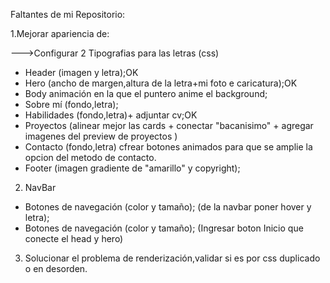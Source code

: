 Faltantes de mi Repositorio:

1.Mejorar apariencia de:

--->Configurar 2 Tipografias para las letras (css)
*   Header (imagen y letra);OK
*   Hero (ancho de margen,altura de la letra+mi foto e caricatura);OK
*   Body animación en la que el puntero anime el background;
*   Sobre mí (fondo,letra);
*   Habilidades (fondo,letra)+ adjuntar cv;OK
*   Proyectos (alinear mejor las cards + conectar "bacanisimo" + agregar imagenes del preview de proyectos )
*   Contacto (fondo,letra) cfrear botones animados para que se amplie la opcion del metodo de contacto.
*   Footer (imagen gradiente de "amarillo" y copyright); 
2. NavBar
*   Botones de navegación (color y tamaño); (de la navbar poner hover y letra); 
*   Botones de navegación (color y tamaño); (Ingresar boton Inicio que conecte el head y hero)
3. Solucionar el problema de renderización,validar si es por css duplicado o en desorden.

